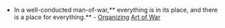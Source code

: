 - In a well-conducted man-of-war,** everything is in its place, and there is a place for everything.** - [Organizing]() [Art of War]()
